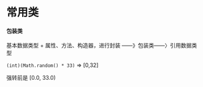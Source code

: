 # 常用类

#### 包装类

基本数据类型 + 属性、方法、构造器，进行封装 ——》包装类——〉引用数据类型





`(int)(Math.random() * 33)` => [0,32]

强转前是 [0.0, 33.0)

